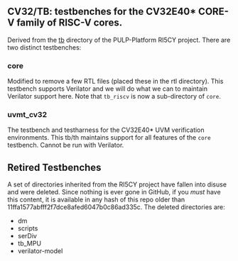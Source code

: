 ## CV32/TB: testbenches for the CV32E40\* CORE-V family of RISC-V cores.
Derived from the
[tb](https://github.com/pulp-platform/riscv/tree/master/tb)
directory of the PULP-Platform RI5CY project.  There are two distinct
testbenches:

### core
Modified to remove a few RTL files (placed these in the rtl directory). This
testbench supports Verilator and we will do what we can to maintain Verilator
support here.  Note that `tb_riscv` is now a sub-directory of `core`.

### uvmt_cv32
The testbench and testharness for the CV32E40\* UVM verification
environments.  This tb/th maintains support for all features of the `core`
testbench. Cannot be run with Verilator.

## Retired Testbenches
A set of directories inherited from the RI5CY project have fallen into disuse
and were deleted.  Since nothing is ever gone in GitHub, if you _must_ have
this content, it is available in any hash of this repo older than
11ffa1577abfff2f7dce8afed6047b0c86ad335c.   The deleted directories are:

* dm
* scripts
* serDiv
* tb_MPU
* verilator-model

